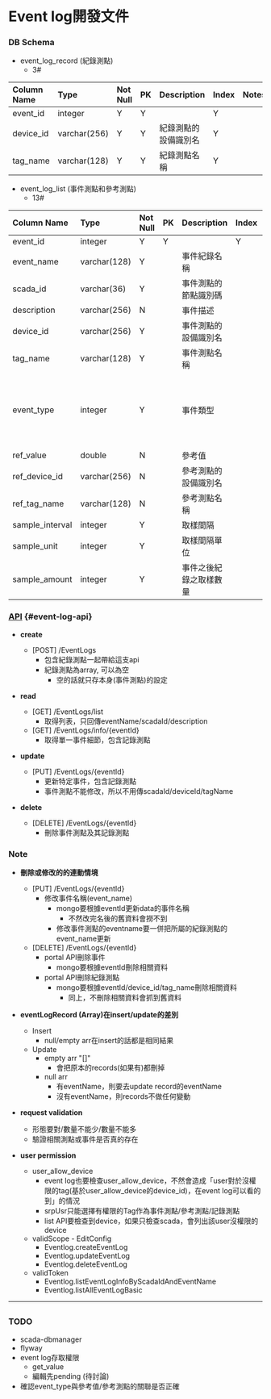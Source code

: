 # Event log開發文件

### DB Schema

* event\_log\_record \(紀錄測點\)
  * 3\#

| Column Name | Type | Not Null | PK | Description | Index | Notes |
| :--- | :--- | :--- | :--- | :--- | :--- | :--- |
| event\_id | integer | Y | Y |  | Y |  |
| device\_id | varchar\(256\) | Y | Y | 紀錄測點的設備識別名 | Y |  |
| tag\_name | varchar\(128\) | Y | Y | 紀錄測點名稱 | Y |  |

* event\_log\_list \(事件測點和參考測點\)
  * 13\#

| Column Name | Type | Not Null | PK | Description | Index | Notes |
| :--- | :--- | :--- | :--- | :--- | :--- | :--- |
| event\_id | integer | Y | Y |  | Y | AUTO\_INCREMENT |
| event\_name | varchar\(128\) | Y |  | 事件紀錄名稱 |  |  |
| scada\_id | varchar\(36\) | Y |  | 事件測點的節點識別碼 |  |  |
| description | varchar\(256\) | N |  | 事件描述 |  |  |
| device\_id | varchar\(256\) | Y |  | 事件測點的設備識別名 |  |  |
| tag\_name | varchar\(128\) | Y |  | 事件測點名稱 |  |  |
| event\_type | integer | Y |  | 事件類型 |  | {1:&gt;=參考值, 2:&lt;=參考值, 3:==參考值, 4:&gt;=參考測點, 5:&lt;=參考測點, 6:==參考測點, 7:依取樣間隔紀錄} |
| ref\_value | double | N |  | 參考值 |  |  |
| ref\_device\_id | varchar\(256\) | N |  | 參考測點的設備識別名 |  |  |
| ref\_tag\_name | varchar\(128\) | N |  | 參考測點名稱 |  |  |
| sample\_interval | integer | Y |  | 取樣間隔 |  |  |
| sample\_unit | integer | Y |  | 取樣間隔單位 |  | value: {1:秒, 2:分, 3:小時} |
| sample\_amount | integer | Y |  | 事件之後紀錄之取樣數量 |  | 值如果為0，代表「持續記錄」 |

### [API](#event-log-api) {#event-log-api}

* **create**

  * \[POST\] /EventLogs
    * 包含紀錄測點一起帶給這支api
    * 紀錄測點為array, 可以為空
      * 空的話就只存本身\(事件測點\)的設定

* **read**

  * \[GET\] /EventLogs/list
    * 取得列表，只回傳eventName/scadaId/description
  * \[GET\] /EventLogs/info/{eventId}
    * 取得單一事件細節，包含記錄測點

* **update**

  * \[PUT\] /EventLogs/{eventId}
    * 更新特定事件，包含記錄測點
    * 事件測點不能修改，所以不用傳scadaId/deviceId/tagName

* **delete**

  * \[DELETE\] /EventLogs/{eventId}
    * 刪除事件測點及其記錄測點

### Note

* **刪除或修改的的連動情境**

  * \[PUT\] /EventLogs/{eventId}
    * 修改事件名稱\(event\_name\)
      * mongo要根據eventId更新data的事件名稱
        * 不然改完名後的舊資料會撈不到
      * 修改事件測點的eventname要一併把所屬的紀錄測點的event\_name更新
  * \[DELETE\] /EventLogs/{eventId}
    * portal API刪除事件
      * mongo要根據eventId刪除相關資料
    * portal API刪除紀錄測點
      * mongo要根據eventId/device\_id/tag\_name刪除相關資料
        * 同上，不刪除相關資料會抓到舊資料

* **eventLogRecord \(Array\)在insert/update的差別**

  * Insert
    * null/empty arr在insert的話都是相同結果
  * Update
    * empty arr "\[\]"
      * 會把原本的records\(如果有\)都刪掉
    * null arr
      * 有eventName，則要去update record的eventName
      * 沒有eventName，則records不做任何變動

* **request validation**

  * 形態要對/數量不能少/數量不能多
  * 驗證相關測點或事件是否真的存在

* **user permission**

  * user\_allow\_device
    * event log也要檢查user\_allow\_device，不然會造成「user對於沒權限的tag\(基於user\_allow\_device的device\_id\)，在event log可以看的到」的情況
    * srpUsr只能選擇有權限的Tag作為事件測點/參考測點/記錄測點
    * list API要檢查到device，如果只檢查scada，會列出該user沒權限的device
  * validScope - EditConfig
    * Eventlog.createEventLog
    * Eventlog.updateEventLog
    * Eventlog.deleteEventLog
  * validToken
    * Eventlog.listEventLogInfoByScadaIdAndEventName
    * Eventlog.listAllEventLogBasic

---

## 

### TODO

* scada-dbmanager
* flyway
* event log存取權限
  * get\_value
  * 編輯先pending \(待討論\)
* 確認event\_type與參考值/參考測點的關聯是否正確



